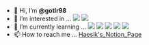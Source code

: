 
- 👋 Hi, I’m **@gotlr98**
- 👀 I’m interested in ... <img src="https://img.shields.io/badge/Python-3776AB?style=flat-square&logo=Python&logoColor=white"/></a>
<img src="https://img.shields.io/badge/Bitcoin-3776AB?style=flat-square&logo=Bitcoin&logoColor=white"/></a>
- 🌱 I’m currently learning ... <img src="https://img.shields.io/badge/Python-3776AB?style=flat-square&logo=Python&logoColor=white"/></a>
<img src="https://img.shields.io/badge/MySQL-4479A1?style=flat-square&logo=MySQL&logoColor=white"/></a>
<img src="https://img.shields.io/badge/PostgreSQL-4479A1?style=fflat-square&logo=PostgreSQL&logoColor=white"/></a>
<img src="https://img.shields.io/badge/scikit-learn-4479A1?style=fflat-square&logo=scikit-learn&logoColor=white"/></a>
<img src="https://img.shields.io/badge/Solidity-4479A1?style=fflat-square&logo=Solidity&logoColor=white"/></a>
- 📫 How to reach me ... [Haesik's_Notion_Page](https://www.notion.so/5642dfca5c7140118db3e4f636ce013e)
<!-- - 💞️ I’m in ... <img src="https://img.shields.io/badge/LikeLion-FF9E2A?style=flat-square&logo=Notion&logoColor=white"/></a> -->
